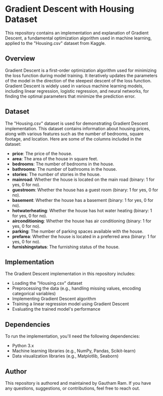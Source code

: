 # Gradient Descent with Housing Dataset

This repository contains an implementation and explanation of Gradient Descent, a fundamental optimization algorithm used in machine learning, applied to the "Housing.csv" dataset from Kaggle.

## Overview

Gradient Descent is a first-order optimization algorithm used for minimizing the loss function during model training. It iteratively updates the parameters of the model in the direction of the steepest descent of the loss function. Gradient Descent is widely used in various machine learning models, including linear regression, logistic regression, and neural networks, for finding the optimal parameters that minimize the prediction error.

## Dataset

The "Housing.csv" dataset is used for demonstrating Gradient Descent implementation. This dataset contains information about housing prices, along with various features such as the number of bedrooms, square footage, and location. Here are some of the columns included in the dataset:

- **price**: The price of the house.
- **area**: The area of the house in square feet.
- **bedrooms**: The number of bedrooms in the house.
- **bathrooms**: The number of bathrooms in the house.
- **stories**: The number of stories in the house.
- **mainroad**: Whether the house is located on the main road (binary: 1 for yes, 0 for no).
- **guestroom**: Whether the house has a guest room (binary: 1 for yes, 0 for no).
- **basement**: Whether the house has a basement (binary: 1 for yes, 0 for no).
- **hotwaterheating**: Whether the house has hot water heating (binary: 1 for yes, 0 for no).
- **airconditioning**: Whether the house has air conditioning (binary: 1 for yes, 0 for no).
- **parking**: The number of parking spaces available with the house.
- **prefarea**: Whether the house is located in a preferred area (binary: 1 for yes, 0 for no).
- **furnishingstatus**: The furnishing status of the house.

## Implementation

The Gradient Descent implementation in this repository includes:

- Loading the "Housing.csv" dataset
- Preprocessing the data (e.g., handling missing values, encoding categorical variables)
- Implementing Gradient Descent algorithm
- Training a linear regression model using Gradient Descent
- Evaluating the trained model's performance

## Dependencies

To run the implementation, you'll need the following dependencies:

- Python 3.x
- Machine learning libraries (e.g., NumPy, Pandas, Scikit-learn)
- Data visualization libraries (e.g., Matplotlib, Seaborn)

## Author

This repository is authored and maintained by Gautham Ram. If you have any questions, suggestions, or contributions, feel free to reach out.
